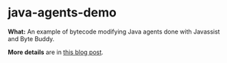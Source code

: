 # java-agents-demo

**What:** An example of bytecode modifying Java agents done with Javassist and Byte Buddy.

**More details** are in [this blog post](https://ivanyu.me/blog/2017/11/04/java-agents-javassist-and-byte-buddy/).
